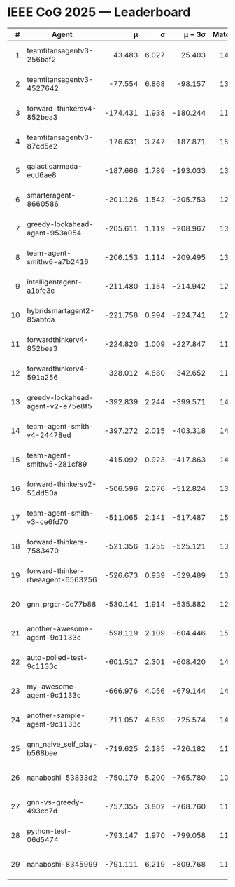 # IEEE CoG 2025 — Leaderboard

| # | Agent | μ | σ | μ − 3σ | Matches | Updated |
|---:|---|---:|---:|---:|---:|---|
| 1 | teamtitansagentv3-256baf2 | 43.483 | 6.027 | 25.403 | 14498 | 2025-08-22 07:17 |
| 2 | teamtitansagentv3-4527642 | -77.554 | 6.868 | -98.157 | 13932 | 2025-08-22 07:17 |
| 3 | forward-thinkersv4-852bea3 | -174.431 | 1.938 | -180.244 | 11378 | 2025-08-22 07:17 |
| 4 | teamtitansagentv3-87cd5e2 | -176.631 | 3.747 | -187.871 | 15006 | 2025-08-22 07:17 |
| 5 | galacticarmada-ecd6ae8 | -187.666 | 1.789 | -193.033 | 13520 | 2025-08-22 07:17 |
| 6 | smarteragent-8660586 | -201.126 | 1.542 | -205.753 | 12111 | 2025-08-22 07:17 |
| 7 | greedy-lookahead-agent-953a054 | -205.611 | 1.119 | -208.967 | 13712 | 2025-08-22 07:17 |
| 8 | team-agent-smithv6-a7b2416 | -206.153 | 1.114 | -209.495 | 13940 | 2025-08-22 07:17 |
| 9 | intelligentagent-a1bfe3c | -211.480 | 1.154 | -214.942 | 12173 | 2025-08-22 07:17 |
| 10 | hybridsmartagent2-85abfda | -221.758 | 0.994 | -224.741 | 12617 | 2025-08-22 07:17 |
| 11 | forwardthinkerv4-852bea3 | -224.820 | 1.009 | -227.847 | 11621 | 2025-08-22 07:17 |
| 12 | forwardthinkerv4-591a256 | -328.012 | 4.880 | -342.652 | 11798 | 2025-08-22 07:17 |
| 13 | greedy-lookahead-agent-v2-e75e8f5 | -392.839 | 2.244 | -399.571 | 14052 | 2025-08-22 07:17 |
| 14 | team-agent-smith-v4-24478ed | -397.272 | 2.015 | -403.318 | 14762 | 2025-08-22 07:17 |
| 15 | team-agent-smithv5-281cf89 | -415.092 | 0.923 | -417.863 | 14220 | 2025-08-22 07:17 |
| 16 | forward-thinkersv2-51dd50a | -506.596 | 2.076 | -512.824 | 13948 | 2025-08-22 07:17 |
| 17 | team-agent-smith-v3-ce6fd70 | -511.065 | 2.141 | -517.487 | 15422 | 2025-08-22 07:17 |
| 18 | forward-thinkers-7583470 | -521.356 | 1.255 | -525.121 | 13340 | 2025-08-22 07:17 |
| 19 | forward-thinker-rheaagent-6563256 | -526.673 | 0.939 | -529.489 | 13848 | 2025-08-22 07:17 |
| 20 | gnn_prgcr-0c77b88 | -530.141 | 1.914 | -535.882 | 12790 | 2025-08-22 07:17 |
| 21 | another-awesome-agent-9c1133c | -598.119 | 2.109 | -604.446 | 15020 | 2025-08-22 07:17 |
| 22 | auto-polled-test-9c1133c | -601.517 | 2.301 | -608.420 | 14220 | 2025-08-22 07:17 |
| 23 | my-awesome-agent-9c1133c | -666.976 | 4.056 | -679.144 | 14340 | 2025-08-22 07:17 |
| 24 | another-sample-agent-9c1133c | -711.057 | 4.839 | -725.574 | 14180 | 2025-08-22 07:17 |
| 25 | gnn_naive_self_play-b568bee | -719.625 | 2.185 | -726.182 | 11240 | 2025-08-22 07:17 |
| 26 | nanaboshi-53833d2 | -750.179 | 5.200 | -765.780 | 10980 | 2025-08-22 07:17 |
| 27 | gnn-vs-greedy-493cc7d | -757.355 | 3.802 | -768.760 | 11680 | 2025-08-22 07:17 |
| 28 | python-test-06d5474 | -793.147 | 1.970 | -799.058 | 11740 | 2025-08-22 07:17 |
| 29 | nanaboshi-8345999 | -791.111 | 6.219 | -809.768 | 11970 | 2025-08-22 07:17 |
